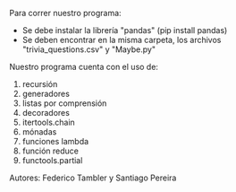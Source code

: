 Para correr nuestro programa:

- Se debe instalar la librería "pandas" (pip install pandas)
- Se deben encontrar en la misma carpeta, los archivos "trivia_questions.csv" y "Maybe.py"

Nuestro programa cuenta con el uso de:

1. recursión
2. generadores
3. listas por comprensión
4. decoradores
5. itertools.chain
6. mónadas
7. funciones lambda
8. función reduce
9. functools.partial


Autores: Federico Tambler y Santiago Pereira   
